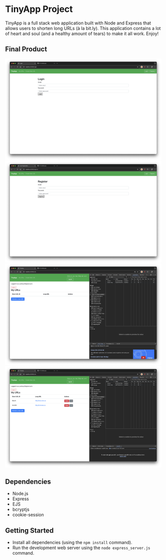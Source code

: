 # TinyApp Project

TinyApp is a full stack web application built with Node and Express that allows users to shorten long URLs (à la bit.ly). This application contains a lot of heart and soul (and a healthy amount of tears) to make it all work. Enjoy!

## Final Product

!["screenshot Login Page"](https://github.com/h1tokiri/tinyapp/blob/main/docs/01-login.png)
!["screenshot Registration Page"](https://github.com/h1tokiri/tinyapp/blob/main/docs/02-register.png)
!["screenshot My URLs with Encrypted Cookie"](https://github.com/h1tokiri/tinyapp/blob/main/docs/03-my_urls_encrypted_cookie.png)
!["screenshot My URLs with Examples and Encrypted Cookie"](https://github.com/h1tokiri/tinyapp/blob/main/docs/04-my_urls_filled.png)

## Dependencies

- Node.js
- Express
- EJS
- bcryptjs
- cookie-session

## Getting Started

- Install all dependencies (using the `npm install` command).
- Run the development web server using the `node express_server.js` command.